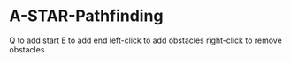 # A-STAR-Pathfinding

Q to add start
E to add end
left-click to add obstacles
right-click to remove obstacles
